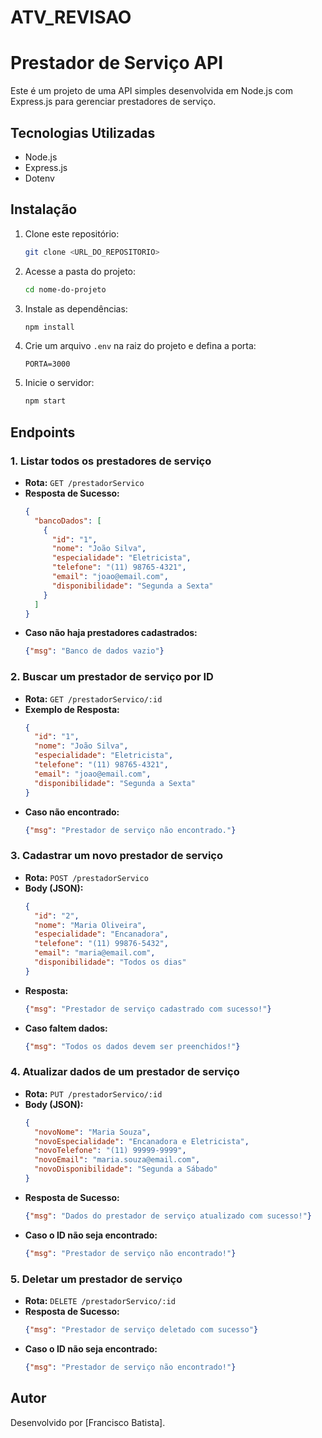 # ATV_REVISAO

# Prestador de Serviço API

Este é um projeto de uma API simples desenvolvida em Node.js com Express.js para gerenciar prestadores de serviço.

## Tecnologias Utilizadas

- Node.js
- Express.js
- Dotenv

## Instalação

1. Clone este repositório:
   ```sh
   git clone <URL_DO_REPOSITORIO>
   ```

2. Acesse a pasta do projeto:
   ```sh
   cd nome-do-projeto
   ```

3. Instale as dependências:
   ```sh
   npm install
   ```

4. Crie um arquivo `.env` na raiz do projeto e defina a porta:
   ```env
   PORTA=3000
   ```

5. Inicie o servidor:
   ```sh
   npm start
   ```

## Endpoints

### 1. Listar todos os prestadores de serviço
   - **Rota:** `GET /prestadorServico`
   - **Resposta de Sucesso:**
     ```json
     {
       "bancoDados": [
         {
           "id": "1",
           "nome": "João Silva",
           "especialidade": "Eletricista",
           "telefone": "(11) 98765-4321",
           "email": "joao@email.com",
           "disponibilidade": "Segunda a Sexta"
         }
       ]
     }
     ```
   - **Caso não haja prestadores cadastrados:**
     ```json
     {"msg": "Banco de dados vazio"}
     ```

### 2. Buscar um prestador de serviço por ID
   - **Rota:** `GET /prestadorServico/:id`
   - **Exemplo de Resposta:**
     ```json
     {
       "id": "1",
       "nome": "João Silva",
       "especialidade": "Eletricista",
       "telefone": "(11) 98765-4321",
       "email": "joao@email.com",
       "disponibilidade": "Segunda a Sexta"
     }
     ```
   - **Caso não encontrado:**
     ```json
     {"msg": "Prestador de serviço não encontrado."}
     ```

### 3. Cadastrar um novo prestador de serviço
   - **Rota:** `POST /prestadorServico`
   - **Body (JSON):**
     ```json
     {
       "id": "2",
       "nome": "Maria Oliveira",
       "especialidade": "Encanadora",
       "telefone": "(11) 99876-5432",
       "email": "maria@email.com",
       "disponibilidade": "Todos os dias"
     }
     ```
   - **Resposta:**
     ```json
     {"msg": "Prestador de serviço cadastrado com sucesso!"}
     ```
   - **Caso faltem dados:**
     ```json
     {"msg": "Todos os dados devem ser preenchidos!"}
     ```

### 4. Atualizar dados de um prestador de serviço
   - **Rota:** `PUT /prestadorServico/:id`
   - **Body (JSON):**
     ```json
     {
       "novoNome": "Maria Souza",
       "novoEspecialidade": "Encanadora e Eletricista",
       "novoTelefone": "(11) 99999-9999",
       "novoEmail": "maria.souza@email.com",
       "novoDisponibilidade": "Segunda a Sábado"
     }
     ```
   - **Resposta de Sucesso:**
     ```json
     {"msg": "Dados do prestador de serviço atualizado com sucesso!"}
     ```
   - **Caso o ID não seja encontrado:**
     ```json
     {"msg": "Prestador de serviço não encontrado!"}
     ```

### 5. Deletar um prestador de serviço
   - **Rota:** `DELETE /prestadorServico/:id`
   - **Resposta de Sucesso:**
     ```json
     {"msg": "Prestador de serviço deletado com sucesso"}
     ```
   - **Caso o ID não seja encontrado:**
     ```json
     {"msg": "Prestador de serviço não encontrado!"}
     ```


## Autor
Desenvolvido por [Francisco Batista].


